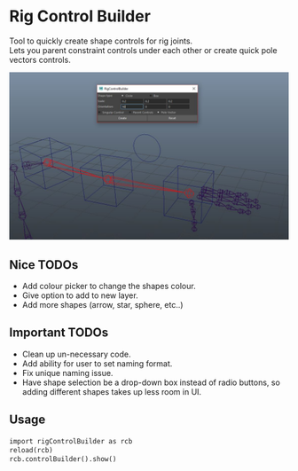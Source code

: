 # Rig Control Builder

Tool to quickly create shape controls for rig joints.<br> 
Lets you parent constraint controls under each other or create quick pole vectors controls.

<img width=600px src="https://github.com/SlyCodePanda/Maya-Tools/blob/master/rigControlBuilder/screenCap.JPG" />

Nice TODOs
------
* Add colour picker to change the shapes colour.
* Give option to add to new layer.
* Add more shapes (arrow, star, sphere, etc..)

Important TODOs
------
* Clean up un-necessary code.
* Add ability for user to set naming format.
* Fix unique naming issue.
* Have shape selection be a drop-down box instead of radio buttons, so adding different shapes takes up less room in UI.

Usage
------
```
import rigControlBuilder as rcb
reload(rcb)
rcb.controlBuilder().show()
```
